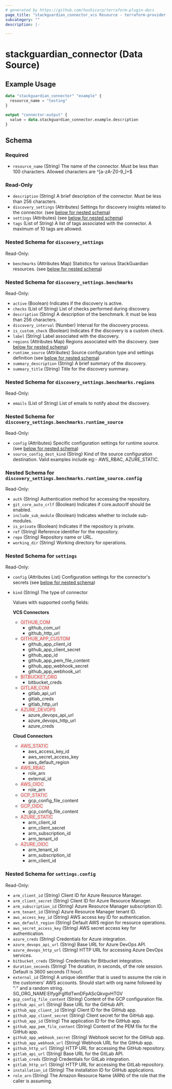 ```yaml
---
# generated by https://github.com/hashicorp/terraform-plugin-docs
page_title: "stackguardian_connector_vcs Resource - terraform-provider-stackguardian"
subcategory: ""
description: |-

---
```


# stackguardian_connector (Data Source)

## Example Usage

```terraform
data "stackguardian_connector" "example" {
  resource_name = "testing"
}

output "connector-output" {
  value = data.stackguardian_connector.example.description
}
```

<!-- schema generated by tfplugindocs -->
## Schema

### Required

- `resource_name` (String) The name of the connector. Must be less than 100 characters. Allowed characters are ^[a-zA-Z0-9_]+$

### Read-Only

- `description` (String) A brief description of the connector. Must be less than 256 characters.
- `discovery_settings` (Attributes) Settings for discovery insights related to the connector. (see [below for nested schema](#nestedatt--discovery_settings))
- `settings` (Attributes) (see [below for nested schema](#nestedatt--settings))
- `tags` (List of String) A list of tags associated with the connector. A maximum of 10 tags are allowed.

<a id="nestedatt--discovery_settings"></a>
### Nested Schema for `discovery_settings`

Read-Only:

- `benchmarks` (Attributes Map) Statistics for various StackGuardian resources. (see [below for nested schema](#nestedatt--discovery_settings--benchmarks))

<a id="nestedatt--discovery_settings--benchmarks"></a>
### Nested Schema for `discovery_settings.benchmarks`

Read-Only:

- `active` (Boolean) Indicates if the discovery is active.
- `checks` (List of String) List of checks performed during discovery.
- `description` (String) A description of the benchmark. It must be less than 256 characters.
- `discovery_interval` (Number) Interval for the discovery process.
- `is_custom_check` (Boolean) Indicates if the discovery is a custom check.
- `label` (String) Label associated with the discovery.
- `regions` (Attributes Map) Regions associated with the discovery. (see [below for nested schema](#nestedatt--discovery_settings--benchmarks--regions))
- `runtime_source` (Attributes) Source configuration type and settings definition (see [below for nested schema](#nestedatt--discovery_settings--benchmarks--runtime_source))
- `summary_description` (String) A brief summary of the discovery.
- `summary_title` (String) Title for the discovery summary.

<a id="nestedatt--discovery_settings--benchmarks--regions"></a>
### Nested Schema for `discovery_settings.benchmarks.regions`

Read-Only:

- `emails` (List of String) List of emails to notify about the discovery.


<a id="nestedatt--discovery_settings--benchmarks--runtime_source"></a>
### Nested Schema for `discovery_settings.benchmarks.runtime_source`

Read-Only:

- `config` (Attributes) Specific configuration settings for runtime source. (see [below for nested schema](#nestedatt--discovery_settings--benchmarks--runtime_source--config))
- `source_config_dest_kind` (String) Kind of the source configuration destination. Valid examples include eg:- AWS_RBAC, AZURE_STATIC.

<a id="nestedatt--discovery_settings--benchmarks--runtime_source--config"></a>
### Nested Schema for `discovery_settings.benchmarks.runtime_source.config`

Read-Only:

- `auth` (String) Authentication method for accessing the repository.
- `git_core_auto_crlf` (Boolean) Indicates if core.autocrlf should be enabled.
- `include_sub_module` (Boolean) Indicates whether to include sub-modules.
- `is_private` (Boolean) Indicates if the repository is private.
- `ref` (String) Reference identifier for the repository.
- `repo` (String) Repository name or URL.
- `working_dir` (String) Working directory for operations.





<a id="nestedatt--settings"></a>
### Nested Schema for `settings`

Read-Only:

- `config` (Attributes List) Configuration settings for the connector's secrets (see [below for nested schema](#nestedatt--settings--config))
- `kind` (String) The type of connector<br>

	Values with supported config fields:

	**VCS Connectors**
	- <span style="background-color: #eff0f0; color: #e53835;">GITHUB_COM <a href="https://docs.stackguardian.io/docs/connectors/vcs/githubcom/"><span class="fa fa-external-link"></span></span></a>
		- github_com_url
		- github_http_url
	- <span style="background-color: #eff0f0; color: #e53835;">GITHUB_APP_CUSTOM <a href="https://docs.stackguardian.io/docs/connectors/vcs/github_enterprise/"><span class="fa fa-external-link"></span></span></a>
		- github_app_client_id
		- github_app_client_secret
		- github_app_id
		- github_app_pem_file_content
		- github_app_webhook_secret
		- github_app_webhook_url
	- <span style="background-color: #eff0f0; color: #e53835;">BITBUCKET_ORG <a href="https://docs.stackguardian.io/docs/connectors/vcs/bitbucket/"><span class="fa fa-external-link"></span></span></a>
		- bitbucket_creds
	- <span style="background-color: #eff0f0; color: #e53835;">GITLAB_COM <a href="https://docs.stackguardian.io/docs/connectors/vcs/gitlabcom/"><span class="fa fa-external-link"></span></span></a>
		- gitlab_api_url
		- gitlab_creds
		- gitlab_http_url
	- <span style="background-color: #eff0f0; color: #e53835;">AZURE_DEVOPS <a href="https://docs.stackguardian.io/docs/connectors/vcs/azuredevops/"><span class="fa fa-external-link"></span></span></a>
		- azure_devops_api_url
		- azure_devops_http_url
		- azure_creds</br>

	**Cloud Connectors**
	- <span style="background-color: #eff0f0; color: #e53835;">AWS_STATIC <a href="https://docs.stackguardian.io/docs/connectors/csp/aws/#access-keys"><span class="fa fa-external-link"></span></span></a>
		- aws_access_key_id
		- aws_secret_access_key
		- aws_default_region
	- <span style="background-color: #eff0f0; color: #e53835;">AWS_RBAC <a href="https://docs.stackguardian.io/docs/connectors/csp/aws/#roles-or-rbac-recommended"><span class="fa fa-external-link"></span></span></a>
		- role_arn
		- external_id
	- <span style="background-color: #eff0f0; color: #e53835;">AWS_OIDC <a href="https://docs.stackguardian.io/docs/connectors/csp/aws/#using-oidc-identity-provider"><span class="fa fa-external-link"></span></span></a>
		- role_arn
	- <span style="background-color: #eff0f0; color: #e53835;">GCP_STATIC <a href="https://docs.stackguardian.io/docs/connectors/csp/gcp/#using-service-account"><span class="fa fa-external-link"></span></span></a>
		- gcp_config_file_content
	- <span style="background-color: #eff0f0; color: #e53835;">GCP_OIDC <a href="https://docs.stackguardian.io/docs/connectors/csp/gcp/"><span class="fa fa-external-link"></span></span></a>
		- gcp_config_file_content
	- <span style="background-color: #eff0f0; color: #e53835;">AZURE_STATIC <a href="https://docs.stackguardian.io/docs/connectors/csp/azure/#service-principal-with-client-secret"><span class="fa fa-external-link"></span></span></a>
		- arm_client_id
		- arm_client_secret
		- arm_subscription_id
		- arm_tenant_id
	- <span style="background-color: #eff0f0; color: #e53835;">AZURE_OIDC <a href="https://docs.stackguardian.io/docs/connectors/csp/azure/#service-principal-with-workload-identity"><span class="fa fa-external-link"></span></span></a>
		- arm_tenant_id
		- arm_subscription_id
		- arm_client_id

<a id="nestedatt--settings--config"></a>
### Nested Schema for `settings.config`

Read-Only:

- `arm_client_id` (String) Client ID for Azure Resource Manager.
- `arm_client_secret` (String) Client ID for Azure Resource Manager.
- `arm_subscription_id` (String) Azure Resource Manager subscription ID.
- `arm_tenant_id` (String) Azure Resource Manager tenant ID.
- `aws_access_key_id` (String) AWS access key ID for authentication.
- `aws_default_region` (String) Default AWS region for resource operations.
- `aws_secret_access_key` (String) AWS secret access key for authentication.
- `azure_creds` (String) Credentials for Azure integration.
- `azure_devops_api_url` (String) Base URL for Azure DevOps API.
- `azure_devops_http_url` (String) HTTP URL for accessing Azure DevOps services.
- `bitbucket_creds` (String) Credentials for Bitbucket integration.
- `duration_seconds` (String) The duration, in seconds, of the role session. Default is 3600 seconds (1 hour).
- `external_id` (String) A unique identifier that is used to assume the role in the customers' AWS accounts. Should start with org name followed by ":" and a random string. SG_ORG_NAME:ElfygiFglfldTwnDFpAScQkvgvHTGV
- `gcp_config_file_content` (String) Content of the GCP configuration file.
- `github_api_url` (String) Base URL for the GitHub API.
- `github_app_client_id` (String) Client ID for the GitHub app.
- `github_app_client_secret` (String) Client secret for the GitHub app.
- `github_app_id` (String) The application ID for the GitHub app.
- `github_app_pem_file_content` (String) Content of the PEM file for the GitHub app.
- `github_app_webhook_secret` (String) Webhook secret for the GitHub app.
- `github_app_webhook_url` (String) Webhook URL for the GitHub app.
- `github_http_url` (String) HTTP URL for accessing the GitHub repository.
- `gitlab_api_url` (String) Base URL for the GitLab API.
- `gitlab_creds` (String) Credentials for GitLab integration.
- `gitlab_http_url` (String) HTTP URL for accessing the GitLab repository.
- `installation_id` (String) The installation ID for GitHub applications.
- `role_arn` (String) The Amazon Resource Name (ARN) of the role that the caller is assuming.



